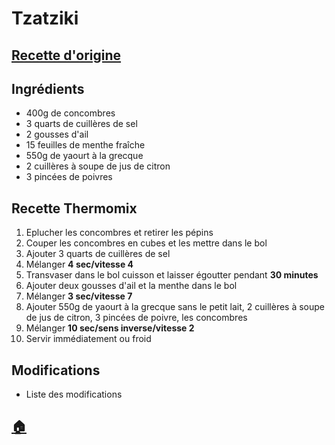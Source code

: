 # Tzatziki
## [Recette d'origine](https://www.cookomix.com/recettes/tzatziki-thermomix/)

## Ingrédients
- 400g de concombres
- 3 quarts de cuillères de sel
- 2 gousses d'ail
- 15 feuilles de menthe fraîche
- 550g de yaourt à la grecque
- 2 cuillères à soupe de jus de citron
- 3 pincées de poivres

## Recette Thermomix
1. Eplucher les concombres et retirer les pépins
1. Couper les concombres en cubes et les mettre dans le bol
1. Ajouter 3 quarts de cuillères de sel
1. Mélanger **4 sec/vitesse 4**
1. Transvaser dans le bol cuisson et laisser égoutter pendant **30 minutes**
1. Ajouter deux gousses d'ail et la menthe dans le bol
1. Mélanger **3 sec/vitesse 7**
1. Ajouter 550g de yaourt à la grecque sans  le petit lait, 2 cuillères à soupe de jus de citron, 3 pincées de poivre, les concombres
1. Mélanger **10 sec/sens inverse/vitesse 2**
1. Servir immédiatement ou froid


## Modifications
- Liste des modifications


## [:house:](/)
